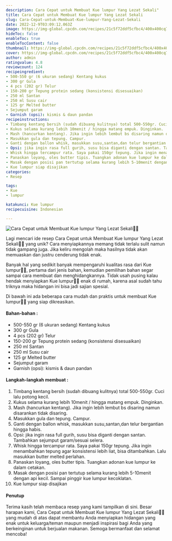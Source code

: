 ```yaml
---
description: Cara Cepat untuk Membuat Kue lumpur Yang Lezat Sekali"
title: Cara Cepat untuk Membuat Kue lumpur Yang Lezat Sekali
slug: Cara-Cepat-untuk-Membuat-Kue-lumpur-Yang-Lezat-Sekali
date: 2022-12-9T03:09:12.063Z
image: https://img-global.cpcdn.com/recipes/21c5f72ddf5cfbc4/400x400cq70/photo.jpg
hideToc: false
enableToc: true
enableTocContent: false
thumbnail: https://img-global.cpcdn.com/recipes/21c5f72ddf5cfbc4/400x400cq70/photo.jpg
cover: https://img-global.cpcdn.com/recipes/21c5f72ddf5cfbc4/400x400cq70/photo.jpg
author: admin
ratingvalue: 4.8
reviewcount: 124
recipeingredient:
- 500-550 gr (6 ukuran sedang) Kentang kukus
- 300 gr Gula
- 4 pcs (202 gr) Telur
- 150-200 gr Tepung protein sedang (konsistensi disesuaikan)
- 250 ml Santan
- 250 ml Susu cair
- 125 gr Melted butter
- Sejumput garam
- Garnish (opsi): kismis & daun pandan
recipeinstructions:
- Timbang kentang bersih (sudah dibuang kulitnya) total 500-550gr. Cuci lalu potong kecil.
- Kukus selama kurang lebih 10menit / hingga matang empuk. Dinginkan.
- Mash (hancurkan kentang). Jika ingin lebih lembut bs disaring namun disarankan tidak disaring.
- Masukkan gula dan tepung. Campur.
- Ganti dengan ballon whisk, masukkan susu,santan,dan telur bergantian hingga habis.
- Opsi: jika ingin rasa full gurih, susu bisa diganti dengan santan. Tambahkan sejumput garam/sesuai selera.
- Whisk hingga tercampur rata. Saya pakai 150gr tepung. Jika ingin menambahkan tepung agar konsistensi lebih liat, bisa ditambahkan. Lalu masukkan butter melted perlahan.
- Panaskan loyang, oles butter tipis. Tuangkan adonan kue lumpur ke dalam cetakan.
- Masak dengan posisi pan tertutup selama kurang lebih 5-10menit dengan api kecil. Sampai pinggir kue lumpur kecoklatan.
- Kue lumpur siap disajikan
categories:
- Resep

tags:
- Kue
- lumpur

katakunci: Kue lumpur
recipecuisine: Indonesian

---
```


![Cara Cepat untuk Membuat Kue lumpur Yang Lezat Sekali👩‍🍳](https://img-global.cpcdn.com/recipes/21c5f72ddf5cfbc4/400x400cq70/photo.jpg)

Lagi mencari ide resep Cara Cepat untuk Membuat Kue lumpur Yang Lezat Sekali👩‍🍳 yang unik? Cara menyiapkannya memang tidak terlalu sulit namun tidak gampang juga. Jika keliru mengolah maka hasilnya tidak akan memuaskan dan justru cenderung tidak enak.

Banyak hal yang sedikit banyak mempengaruhi kualitas rasa dari Kue lumpur👩‍🍳, pertama dari jenis bahan, kemudian pemilihan bahan segar sampai cara membuat dan menghidangkannya. Tidak usah pusing kalau hendak menyiapkan Kue lumpur👩‍🍳 enak di rumah, karena asal sudah tahu triknya maka hidangan ini bisa jadi sajian spesial.

Di bawah ini ada beberapa cara mudah dan praktis untuk membuat Kue lumpur👩‍🍳 yang siap dikreasikan.

<!--inarticleads1-->

#### Bahan-bahan :

- 500-550 gr (6 ukuran sedang) Kentang kukus
- 300 gr Gula
- 4 pcs (202 gr) Telur
- 150-200 gr Tepung protein sedang (konsistensi disesuaikan)
- 250 ml Santan
- 250 ml Susu cair
- 125 gr Melted butter
- Sejumput garam
- Garnish (opsi): kismis & daun pandan

<!--inarticleads2-->

#### Langkah-langkah membuat :

1. Timbang kentang bersih (sudah dibuang kulitnya) total 500-550gr. Cuci lalu potong kecil.
1. Kukus selama kurang lebih 10menit / hingga matang empuk. Dinginkan.
1. Mash (hancurkan kentang). Jika ingin lebih lembut bs disaring namun disarankan tidak disaring.
1. Masukkan gula dan tepung. Campur.
1. Ganti dengan ballon whisk, masukkan susu,santan,dan telur bergantian hingga habis.
1. Opsi: jika ingin rasa full gurih, susu bisa diganti dengan santan. Tambahkan sejumput garam/sesuai selera.
1. Whisk hingga tercampur rata. Saya pakai 150gr tepung. Jika ingin menambahkan tepung agar konsistensi lebih liat, bisa ditambahkan. Lalu masukkan butter melted perlahan.
1. Panaskan loyang, oles butter tipis. Tuangkan adonan kue lumpur ke dalam cetakan.
1. Masak dengan posisi pan tertutup selama kurang lebih 5-10menit dengan api kecil. Sampai pinggir kue lumpur kecoklatan.
1. Kue lumpur siap disajikan

#### Penutup

Terima kasih telah membaca resep yang kami tampilkan di sini. Besar harapan kami, Cara Cepat untuk Membuat Kue lumpur Yang Lezat Sekali👩‍🍳 yang mudah di atas dapat membantu Anda menyiapkan hidangan yang enak untuk keluarga/teman maupun menjadi inspirasi bagi Anda yang berkeinginan untuk berjualan makanan. Semoga bermanfaat dan selamat mencoba!